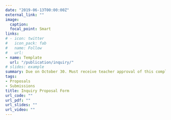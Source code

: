 ```yaml
---
date: "2019-06-13T00:00:00Z"
external_link: ""
image:
  caption: 
  focal_point: Smart
links:
# - icon: twitter
#   icon_pack: fab
#   name: Follow
#   url:
- name: Template
  url: "/publication/inquiry/"
# slides: example
summary: Due on October 30. Must receive teacher approval of this completed form before conducting research.
tags:
- Proposals
- Submissions
title: Inquiry Proposal Form
url_code: ""
url_pdf: ""
url_slides: ""
url_video: ""
---
```


<div class="cognito">
<script src="https://services.cognitoforms.com/s/Tae-yEbE2EKkVDnzbTkOsQ"></script>
<script>Cognito.load("forms", { id: "1" });</script>
</div>